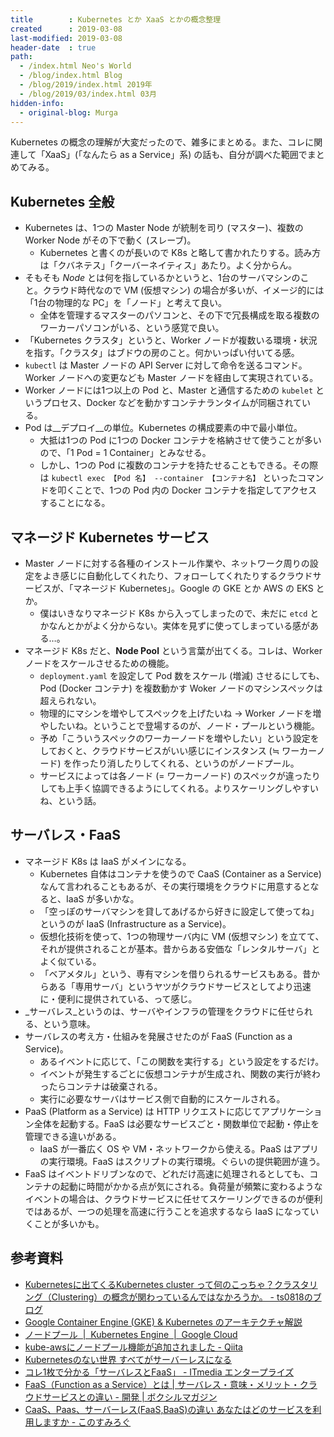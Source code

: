 ```yaml
---
title        : Kubernetes とか XaaS とかの概念整理
created      : 2019-03-08
last-modified: 2019-03-08
header-date  : true
path:
  - /index.html Neo's World
  - /blog/index.html Blog
  - /blog/2019/index.html 2019年
  - /blog/2019/03/index.html 03月
hidden-info:
  - original-blog: Murga
---
```


Kubernetes の概念の理解が大変だったので、雑多にまとめる。また、コレに関連して「XaaS」(「なんたら as a Service」系) の話も、自分が調べた範囲でまとめてみる。

## Kubernetes 全般

- Kubernetes は、1つの Master Node が統制を司り (マスター)、複数の Worker Node がその下で動く (スレーブ)。
  - Kubernetes と書くのが長いので K8s と略して書かれたりする。読み方は「クバネテス」「クーバーネイティス」あたり。よく分からん。
- そもそも _Node_ とは何を指しているかというと、1台のサーバマシンのこと。クラウド時代なので VM (仮想マシン) の場合が多いが、イメージ的には「1台の物理的な PC」を「ノード」と考えて良い。
  - 全体を管理するマスターのパソコンと、その下で冗長構成を取る複数のワーカーパソコンがいる、という感覚で良い。
- 「Kubernetes クラスタ」というと、Worker ノードが複数いる環境・状況を指す。「クラスタ」はブドウの房のこと。何かいっぱい付いてる感。
- `kubectl` は Master ノードの API Server に対して命令を送るコマンド。Worker ノードへの変更なども Master ノードを経由して実現されている。
- Worker ノードには1つ以上の Pod と、Master と通信するための `kubelet` というプロセス、Docker などを動かすコンテナランタイムが同梱されている。
- Pod は__デプロイ__の単位。Kubernetes の構成要素の中で最小単位。
  - 大抵は1つの Pod に1つの Docker コンテナを格納させて使うことが多いので、「1 Pod = 1 Container」とみなせる。
  - しかし、1つの Pod に複数のコンテナを持たせることもできる。その際は `kubectl exec 【Pod 名】 --container 【コンテナ名】` といったコマンドを叩くことで、1つの Pod 内の Docker コンテナを指定してアクセスすることになる。

## マネージド Kubernetes サービス

- Master ノードに対する各種のインストール作業や、ネットワーク周りの設定をよき感じに自動化してくれたり、フォローしてくれたりするクラウドサービスが、「マネージド Kubernetes」。Google の GKE とか AWS の EKS とか。
  - 僕はいきなりマネージド K8s から入ってしまったので、未だに `etcd` とかなんとかがよく分からない。実体を見ずに使ってしまっている感がある…。
- マネージド K8s だと、__Node Pool__ という言葉が出てくる。コレは、Worker ノードをスケールさせるための機能。
  - `deployment.yaml` を設定して Pod 数をスケール (増減) させるにしても、Pod (Docker コンテナ) を複数動かす Woker ノードのマシンスペックは超えられない。
  - 物理的にマシンを増やしてスペックを上げたいね → Worker ノードを増やしたいね。ということで登場するのが、ノード・プールという機能。
  - 予め「こういうスペックのワーカーノードを増やしたい」という設定をしておくと、クラウドサービスがいい感じにインスタンス (≒ ワーカーノード) を作ったり消したりしてくれる、というのがノードプール。
  - サービスによっては各ノード (= ワーカーノード) のスペックが違ったりしても上手く協調できるようにしてくれる。よりスケーリングしやすいね、という話。

## サーバレス・FaaS

- マネージド K8s は IaaS がメインになる。
  - Kubernetes 自体はコンテナを使うので CaaS (Container as a Service) なんて言われることもあるが、その実行環境をクラウドに用意するとなると、IaaS が多いかな。
  - 「空っぽのサーバマシンを貸してあげるから好きに設定して使ってね」というのが IaaS (Infrastructure as a Service)。
  - 仮想化技術を使って、1つの物理サーバ内に VM (仮想マシン) を立てて、それが提供されることが基本。昔からある安価な「レンタルサーバ」とよく似ている。
  - 「ベアメタル」という、専有マシンを借りられるサービスもある。昔からある「専用サーバ」というヤツがクラウドサービスとしてより迅速に・便利に提供されている、って感じ。
- _サーバレス_というのは、サーバやインフラの管理をクラウドに任せられる、という意味。
- サーバレスの考え方・仕組みを発展させたのが FaaS (Function as a Service)。
  - あるイベントに応じて、「この関数を実行する」という設定をするだけ。
  - イベントが発生するごとに仮想コンテナが生成され、関数の実行が終わったらコンテナは破棄される。
  - 実行に必要なサーバはサービス側で自動的にスケールされる。
- PaaS (Platform as a Service) は HTTP リクエストに応じてアプリケーション全体を起動する。FaaS は必要なサービスごと・関数単位で起動・停止を管理できる違いがある。
  - IaaS が一番広く OS や VM・ネットワークから使える。PaaS はアプリの実行環境。FaaS はスクリプトの実行環境。ぐらいの提供範囲が違う。
- FaaS はイベントドリブンなので、どれだけ高速に処理されるとしても、コンテナの起動に時間がかかる点が気にされる。負荷量が頻繁に変わるようなイベントの場合は、クラウドサービスに任せてスケーリングできるのが便利ではあるが、一つの処理を高速に行うことを追求するなら IaaS になっていくことが多いかも。

## 参考資料

- [Kubernetesに出てくるKubernetes cluster って何のこっちゃ？クラスタリング（Clustering）の概念が関わっているんではなかろうか。 - ts0818のブログ](https://ts0818.hatenablog.com/entry/2018/07/29/233208)
- [Google Container Engine (GKE) & Kubernetes のアーキテクチャ解説](https://www.slideshare.net/HammoudiSamir/google-container-engine-gke-kubernetes)
- [ノードプール  |  Kubernetes Engine  |  Google Cloud](https://cloud.google.com/kubernetes-engine/docs/node-pools?hl=ja)
- [kube-awsにノードプール機能が追加されました - Qiita](https://qiita.com/mumoshu/items/39e2e89db8ce8e8fe7cf)
- [Kubernetesのない世界 すべてがサーバーレスになる](https://www.slideshare.net/YoshidaShingo/thefuturewillbeserverless)
- [コレ1枚で分かる「サーバレスとFaaS」 - ITmedia エンタープライズ](https://www.itmedia.co.jp/enterprise/articles/1701/16/news026.html)
- [FaaS（Function as a Service）とは | サーバレス・意味・メリット・クラウドサービスとの違い - 開発 | ボクシルマガジン](https://boxil.jp/mag/a3692/#3692-12)
- [CaaS、Paas、サーバーレス(FaaS,BaaS)の違い あなたはどのサービスを利用しますか - このすみろぐ](https://www.konosumi.net/entry/2018/08/03/013538)
